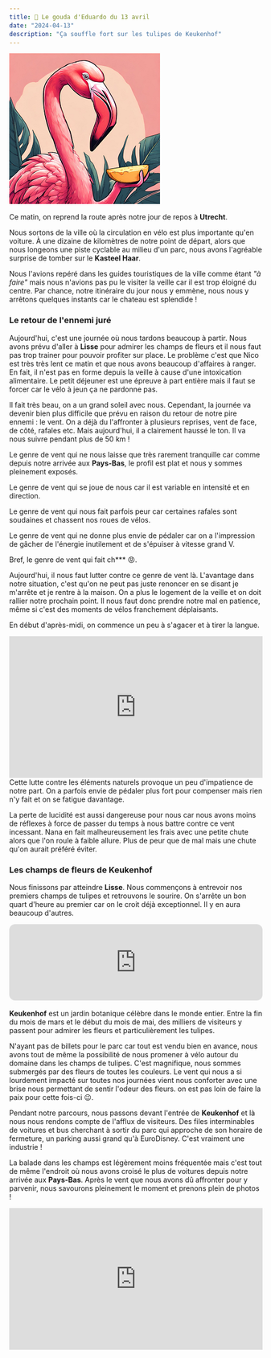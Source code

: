 ```yaml
---
title: 🧀 Le gouda d'Eduardo du 13 avril
date: "2024-04-13"
description: "Ça souffle fort sur les tulipes de Keukenhof"
---
```


![Gouda d'Eduardo](../gouda_eduardo.png)

Ce matin, on reprend la route après notre jour de repos à **Utrecht**.

Nous sortons de la ville où la circulation en vélo est plus importante qu'en voiture. À une dizaine de kilomètres de notre point de départ, alors que nous longeons une piste cyclable au milieu d'un parc, nous avons l'agréable surprise de tomber sur le **Kasteel Haar**. 

Nous l'avions repéré dans les guides touristiques de la ville comme étant *"à faire"* mais nous n'avions pas pu le visiter la veille car il est trop éloigné du centre. Par chance, notre itinéraire du jour nous y emmène, nous nous y arrêtons quelques instants car le chateau est splendide !

### Le retour de l'ennemi juré 

Aujourd'hui, c'est une journée où nous tardons beaucoup à partir. Nous avons prévu d'aller à **Lisse** pour admirer les champs de fleurs et il nous faut pas trop trainer pour pouvoir profiter sur place. Le problème c'est que Nico est très très lent ce matin et que nous avons beaucoup d'affaires à ranger. En fait, il n'est pas en forme depuis la veille à cause d'une intoxication alimentaire. Le petit déjeuner est une épreuve à part entière mais il faut se forcer car le vélo à jeun ça ne pardonne pas.

Il fait très beau, on a un grand soleil avec nous. Cependant, la journée va devenir bien plus difficile que prévu en raison du retour de notre pire ennemi : le vent. On a déjà du l'affronter à plusieurs reprises, vent de face, de côté, rafales etc. Mais aujourd'hui, il a clairement haussé le ton. Il va nous suivre pendant plus de 50 km !

Le genre de vent qui ne nous laisse que très rarement tranquille car comme depuis notre arrivée aux **Pays-Bas**, le profil est plat et nous y sommes pleinement exposés.

Le genre de vent qui se joue de nous car il est variable en intensité et en direction.

Le genre de vent qui nous fait parfois peur car certaines rafales sont soudaines et chassent nos roues de vélos.

Le genre de vent qui ne donne plus envie de pédaler car on a l'impression de gâcher de l'énergie inutilement et de s'épuiser à vitesse grand V.

Bref, le genre de vent qui fait ch\*\*\* 😡. 

Aujourd'hui, il nous faut lutter contre ce genre de vent là. L'avantage dans notre situation, c'est qu'on ne peut pas juste renoncer en se disant je m'arrête et je rentre à la maison. On a plus le logement de la veille et on doit rallier notre prochain point. Il nous faut donc prendre notre mal en patience, même si c'est des moments de vélos franchement déplaisants.

En début d'après-midi, on commence un peu à s'agacer et à tirer la langue.

<div style="width: 100%; height: 0; position: relative; padding-bottom: 56%;"><iframe src="https://giphy.com/embed/Lln0WC92Jc2xck6Pon" style="top: 0; left: 0; width: 100%; height: 100%; position: absolute; border: 0;" allowfullscreen scrolling="no" allow="encrypted-media;" class="giphy-embed"></iframe></div 

Cette lutte contre les éléments naturels provoque un peu d'impatience de notre part. On a parfois envie de pédaler plus fort pour compenser mais rien n'y fait et on se fatigue davantage. 

La perte de lucidité est aussi dangereuse pour nous car nous avons moins de réflexes à force de passer du temps à nous battre contre ce vent incessant. Nana en fait malheureusement les frais avec une petite chute alors que l'on roule à faible allure. Plus de peur que de mal mais une chute qu'on aurait préféré éviter.

### Les champs de fleurs de Keukenhof 

Nous finissons par atteindre **Lisse**. Nous commençons à entrevoir nos premiers champs de tulipes et retrouvons le sourire. On s'arrête un bon quart d'heure au premier car on le croit déjà exceptionnel. Il y en aura beaucoup d'autres.

<iframe style="border-radius:12px" src="https://open.spotify.com/embed/track/7DSAEUvxU8FajXtRloy8M0?utm_source=generator" width="100%" height="152" frameBorder="0" allow="autoplay; clipboard-write; encrypted-media; picture-in-picture" loading="lazy"></iframe>

**Keukenhof** est un jardin botanique célèbre dans le monde entier. Entre la fin du mois de mars et le début du mois de mai, des milliers de visiteurs y passent pour admirer les fleurs et particulièrement les tulipes.

N'ayant pas de billets pour le parc car tout est vendu bien en avance, nous avons tout de même la possibilité de nous promener à vélo autour du domaine dans les champs de tulipes. C'est magnifique, nous sommes submergés par des fleurs de toutes les couleurs. Le vent qui nous a si lourdement impacté sur toutes nos journées vient nous conforter avec une brise nous permettant de sentir l'odeur des fleurs. on est pas loin de faire la paix pour cette fois-ci 😉.

Pendant notre parcours, nous passons devant l'entrée de **Keukenhof** et là nous nous rendons compte de l'afflux de visiteurs. Des files interminables de voitures et bus cherchant à sortir du parc qui approche de son horaire de fermeture, un parking aussi grand qu'à EuroDisney. C'est vraiment une industrie !

La balade dans les champs est légèrement moins fréquentée mais c'est tout de même l'endroit où nous avons croisé le plus de voitures depuis notre arrivée aux **Pays-Bas**. Après le vent que nous avons dû affronter pour y parvenir, nous savourons pleinement le moment et prenons plein de photos !

<div style="width: 100%; height: 0; position: relative; padding-bottom: 56%;"><iframe src="https://giphy.com/embed/eVh9uXk3aC6m4" style="top: 0; left: 0; width: 100%; height: 100%; position: absolute; border: 0;" allowfullscreen scrolling="no" allow="encrypted-media;" class="giphy-embed"></iframe></div>

